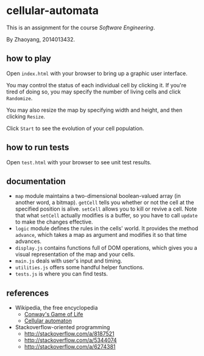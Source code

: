 # cellular-automata
This is an assignment for the course _Software Engineering_.

By Zhaoyang, 2014013432.

## how to play
Open `index.html` with your browser to bring up a graphic user interface.

You may control the status of each individual cell by clicking it. If you're tired of doing so, you may specify the number of living cells and click `Randomize`.

You may also resize the map by specifying width and height, and then clicking `Resize`.

Click `Start` to see the evolution of your cell population.

## how to run tests
Open `test.html` with your browser to see unit test results.

## documentation
- `map` module maintains a two-dimensional boolean-valued array (in another word, a bitmap). `getCell` tells you whether or not the cell at the specified position is alive. `setCell` allows you to kill or revive a cell. Note that what `setCell` actually modifies is a buffer, so you have to call `update` to make the changes effective.
- `logic` module defines the rules in the cells' world. It provides the method `advance`, which takes a map as argument and modifies it so that time advances.
- `display.js` contains functions full of DOM operations, which gives you a visual representation of the map and your cells.
- `main.js` deals with user's input and timing.
- `utilities.js` offers some handful helper functions.
- `tests.js` is where you can find tests.

## references
* Wikipedia, the free encyclopedia
    * [Conway's Game of Life](https://en.wikipedia.org/wiki/Conway%27s_Game_of_Life)
    * [Cellular automaton](https://en.wikipedia.org/wiki/Cellular_automaton)
* Stackoverflow-oriented programming
    * http://stackoverflow.com/a/8187521
    * http://stackoverflow.com/a/5344074
    * http://stackoverflow.com/a/6274381
